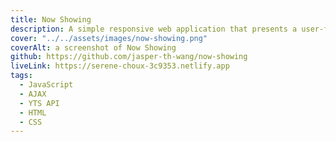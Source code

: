 ```yaml
---
title: Now Showing
description: A simple responsive web application that presents a user-friendly interface for browsing movie listings, sourced from the YTS API
cover: "../../assets/images/now-showing.png"
coverAlt: a screenshot of Now Showing
github: https://github.com/jasper-th-wang/now-showing
liveLink: https://serene-choux-3c9353.netlify.app
tags:
  - JavaScript
  - AJAX
  - YTS API
  - HTML
  - CSS
---
```

